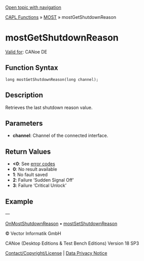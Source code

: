 [Open topic with navigation](../../../../../CANoeDEFamily.htm#Topics/CAPLFunctions/MOST/Functions/CAPLfunctionMOSTGetShutdownReason.md)

[CAPL Functions](../../CAPLfunctions.md) » [MOST](../CAPLfunctionsMOSTOverview.md) » mostGetShutdownReason

# mostGetShutdownReason

[Valid for](../../../Shared/FeatureAvailability.md): CANoe DE

## Function Syntax

```
long mostGetShutdownReason(long channel);
```

## Description

Retrieves the last shutdown reason value.

## Parameters

- **channel**: Channel of the connected interface.

## Return Values

- **<0**: See [error codes](../CAPLfunctionsMOSTErrorCodes.md)
- **0**: No result available
- **1**: No fault saved
- **2**: Failure ‘Sudden Signal Off’
- **3**: Failure ‘Critical Unlock’

## Example

—

[OnMostShutdownReason](../EventProcedures/CAPLfunctionOnMostShutdownReason.md) • [mostSetShutdownReason](CAPLfunctionMOSTSetShutdownReason.md)

© Vector Informatik GmbH

CANoe (Desktop Editions & Test Bench Editions) Version 18 SP3

[Contact/Copyright/License](../../../Shared/ContactCopyrightLicense.md) | [Data Privacy Notice](https://www.vector.com/int/en/company/get-info/privacy-policy/)
